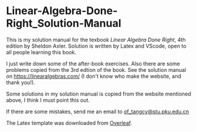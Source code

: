 # Linear-Algebra-Done-Right_Solution-Manual

This is my solution manual for the texbook *Linear Algebra Done Right*, 4th edition by Sheldon Axler.
Solution is written by Latex and VScode, open to all people learning this book.

I just write down some of the after-book exercises.
Also there are some problems copied from the 3rd edtion of the book.
See the solution manual on https://linearalgebras.com/ (I don't know who make the website, and thank you!).

Some solutions in my solution manual is copied from the website mentioned above, I think I must point this out.

If there are some mistakes, send me an email to of_tangcy@stu.pku.edu.cn

The Latex template was downloaded from [Overleaf](https://overleaf.com).
